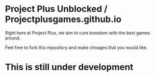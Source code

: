 # Project Plus Unblocked / Projectplusgames.github.io
Right here at Project Plus, we aim to cure boredom with the best games around.

Feel free to fork this repository and make chnages that you would like.

# This is still under development
